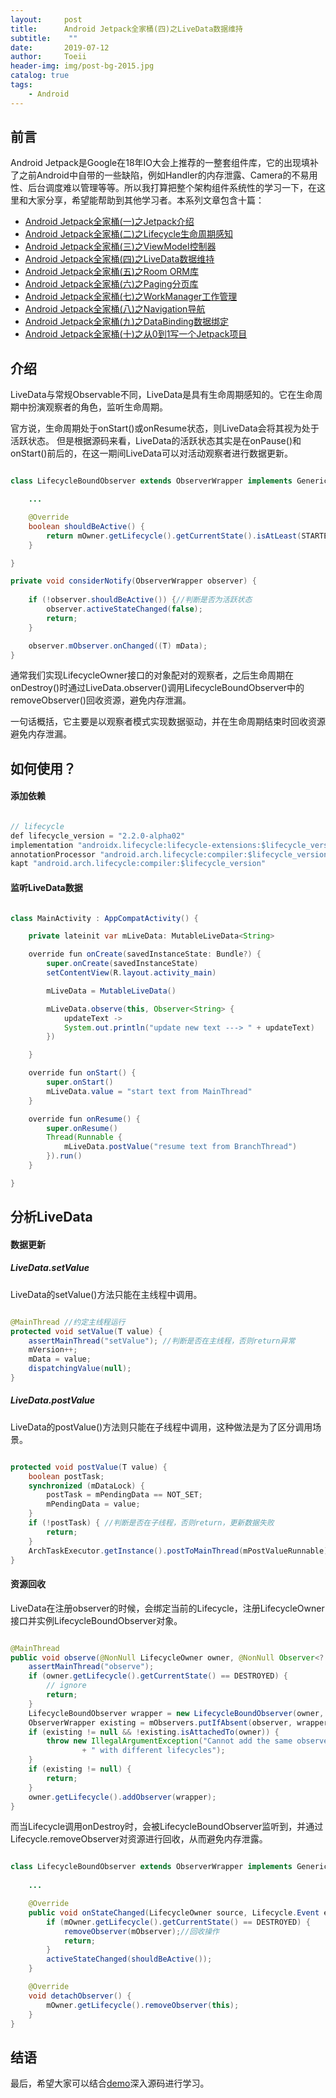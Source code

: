 ```yaml
---
layout:     post
title:      Android Jetpack全家桶(四)之LiveData数据维持
subtitle:    ""
date:       2019-07-12
author:     Toeii
header-img: img/post-bg-2015.jpg
catalog: true
tags:
    - Android
---
```




## 前言

Android Jetpack是Google在18年IO大会上推荐的一整套组件库，它的出现填补了之前Android中自带的一些缺陷，例如Handler的内存泄露、Camera的不易用性、后台调度难以管理等等。所以我打算把整个架构组件系统性的学习一下，在这里和大家分享，希望能帮助到其他学习者。本系列文章包含十篇：

- [Android Jetpack全家桶(一)之Jetpack介绍](https://toeii.github.io/2019/07/09/Android-Jetpack%E5%85%A8%E5%AE%B6%E6%A1%B6(%E4%B8%80)%E4%B9%8BJetpack%E4%BB%8B%E7%BB%8D/)<br />
- [Android Jetpack全家桶(二)之Lifecycle生命周期感知](https://toeii.github.io/2019/07/09/Android-JetPack%E5%85%A8%E5%AE%B6%E6%A1%B6(%E4%BA%8C)%E4%B9%8BLifecycle%E7%94%9F%E5%91%BD%E5%91%A8%E6%9C%9F%E6%84%9F%E7%9F%A5/)<br />
- [Android Jetpack全家桶(三)之ViewModel控制器](https://toeii.github.io/2019/07/10/Android-JetPack%E5%85%A8%E5%AE%B6%E6%A1%B6(%E4%B8%89)%E4%B9%8BViewModel%E6%8E%A7%E5%88%B6%E5%99%A8/)<br />
- [Android Jetpack全家桶(四)之LiveData数据维持](https://toeii.github.io/2019/07/12/Android-JetPack%E5%85%A8%E5%AE%B6%E6%A1%B6(%E5%9B%9B)%E4%B9%8BLiveData%E6%95%B0%E6%8D%AE%E7%BB%B4%E6%8C%81/)<br />
- [Android Jetpack全家桶(五)之Room ORM库](https://toeii.github.io/2019/07/17/Android-JetPack%E5%85%A8%E5%AE%B6%E6%A1%B6(%E4%BA%94)%E4%B9%8BRoom-ORM%E5%BA%93/)<br />
- [Android Jetpack全家桶(六)之Paging分页库](https://toeii.github.io/2019/07/19/Android-JetPack%E5%85%A8%E5%AE%B6%E6%A1%B6(%E5%85%AD)%E4%B9%8BPaging%E5%88%86%E9%A1%B5%E5%BA%93/)<br />
- [Android Jetpack全家桶(七)之WorkManager工作管理](https://toeii.github.io/2019/08/01/Android-JetPack%E5%85%A8%E5%AE%B6%E6%A1%B6(%E4%B8%83)%E4%B9%8BWorkManager%E5%B7%A5%E4%BD%9C%E7%AE%A1%E7%90%86/)<br />
- [Android Jetpack全家桶(八)之Navigation导航](https://toeii.github.io/2019/08/06/Android-JetPack%E5%85%A8%E5%AE%B6%E6%A1%B6(%E5%85%AB)%E4%B9%8BNavigation%E5%AF%BC%E8%88%AA/)<br />
- [Android Jetpack全家桶(九)之DataBinding数据绑定](https://toeii.github.io/2019/08/07/Android-JetPack%E5%85%A8%E5%AE%B6%E6%A1%B6(%E4%B9%9D)%E4%B9%8BDataBinding%E6%95%B0%E6%8D%AE%E7%BB%91%E5%AE%9A/)<br />
- [Android Jetpack全家桶(十)之从0到1写一个Jetpack项目](https://toeii.github.io/2019/11/20/Android-Jetpack%E5%85%A8%E5%AE%B6%E6%A1%B6(%E5%8D%81)%E4%B9%8B%E4%BB%8E0%E5%88%B01%E5%86%99%E4%B8%80%E4%B8%AAJetPack%E9%A1%B9%E7%9B%AE/)<br />



## 介绍

LiveData与常规Observable不同，LiveData是具有生命周期感知的。它在生命周期中扮演观察者的角色，监听生命周期。

官方说，生命周期处于onStart()或onResume状态，则LiveData会将其视为处于活跃状态。
但是根据源码来看，LiveData的活跃状态其实是在onPause()和onStart()前后的，在这一期间LiveData可以对活动观察者进行数据更新。


```java

class LifecycleBoundObserver extends ObserverWrapper implements GenericLifecycleObserver {

    ...

    @Override
    boolean shouldBeActive() {
        return mOwner.getLifecycle().getCurrentState().isAtLeast(STARTED); //onStart开始为活跃状态
    }

}

private void considerNotify(ObserverWrapper observer) {
    
    if (!observer.shouldBeActive()) {//判断是否为活跃状态
        observer.activeStateChanged(false);
        return;
    }

    observer.mObserver.onChanged((T) mData);
}

```

通常我们实现LifecycleOwner接口的对象配对的观察者，之后生命周期在onDestroy()时通过LiveData.observer()调用LifecycleBoundObserver中的removeObserver()回收资源，避免内存泄漏。

一句话概括，它主要是以观察者模式实现数据驱动，并在生命周期结束时回收资源避免内存泄漏。

## 如何使用？

#### 添加依赖

```java

// lifecycle
def lifecycle_version = "2.2.0-alpha02"
implementation "androidx.lifecycle:lifecycle-extensions:$lifecycle_version"
annotationProcessor "android.arch.lifecycle:compiler:$lifecycle_version"
kapt "android.arch.lifecycle:compiler:$lifecycle_version"

```

#### 监听LiveData数据

```java

class MainActivity : AppCompatActivity() {

    private lateinit var mLiveData: MutableLiveData<String>

    override fun onCreate(savedInstanceState: Bundle?) {
        super.onCreate(savedInstanceState)
        setContentView(R.layout.activity_main)

        mLiveData = MutableLiveData()

        mLiveData.observe(this, Observer<String> {
            updateText ->
            System.out.println("update new text ---> " + updateText)
        })

    }

    override fun onStart() {
        super.onStart()
        mLiveData.value = "start text from MainThread"
    }

    override fun onResume() {
        super.onResume()
        Thread(Runnable {
            mLiveData.postValue("resume text from BranchThread")
        }).run()
    }

}

```

## 分析LiveData

#### 数据更新

##### LiveData.setValue

LiveData的setValue()方法只能在主线程中调用。

```java

@MainThread //约定主线程运行
protected void setValue(T value) {
    assertMainThread("setValue"); //判断是否在主线程，否则return异常
    mVersion++;
    mData = value;
    dispatchingValue(null);
}

```

##### LiveData.postValue

LiveData的postValue()方法则只能在子线程中调用，这种做法是为了区分调用场景。

```java

protected void postValue(T value) {
    boolean postTask;
    synchronized (mDataLock) {
        postTask = mPendingData == NOT_SET;
        mPendingData = value;
    }
    if (!postTask) { //判断是否在子线程，否则return，更新数据失败
        return;
    }
    ArchTaskExecutor.getInstance().postToMainThread(mPostValueRunnable); //ArchTaskExecutor内则是调用了Handler去更新数据
}

```

#### 资源回收
LiveData在注册observer的时候，会绑定当前的Lifecycle，注册LifecycleOwner接口并实例LifecycleBoundObserver对象。

```java

@MainThread
public void observe(@NonNull LifecycleOwner owner, @NonNull Observer<? super T> observer) {
    assertMainThread("observe");
    if (owner.getLifecycle().getCurrentState() == DESTROYED) {
        // ignore
        return;
    }
    LifecycleBoundObserver wrapper = new LifecycleBoundObserver(owner, observer); //实例LifecycleBoundObserver
    ObserverWrapper existing = mObservers.putIfAbsent(observer, wrapper);
    if (existing != null && !existing.isAttachedTo(owner)) {
        throw new IllegalArgumentException("Cannot add the same observer"
                + " with different lifecycles");
    }
    if (existing != null) {
        return;
    }
    owner.getLifecycle().addObserver(wrapper);
}

```

而当Lifecycle调用onDestroy时，会被LifecycleBoundObserver监听到，并通过Lifecycle.removeObserver对资源进行回收，从而避免内存泄露。

```java

class LifecycleBoundObserver extends ObserverWrapper implements GenericLifecycleObserver {
    
    ...

    @Override
    public void onStateChanged(LifecycleOwner source, Lifecycle.Event event) {
        if (mOwner.getLifecycle().getCurrentState() == DESTROYED) {
            removeObserver(mObserver);//回收操作
            return;
        }
        activeStateChanged(shouldBeActive());
    }

    @Override
    void detachObserver() {
        mOwner.getLifecycle().removeObserver(this); 
    }
}

```

## 结语

最后，希望大家可以结合[demo](https://github.com/toeii/LiveDataSimpleExample)深入源码进行学习。


